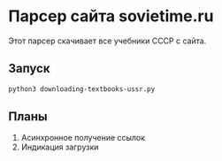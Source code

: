 # Парсер сайта sovietime.ru

Этот парсер скачивает все учебники СССР с сайта.

## Запуск

```sh
python3 downloading-textbooks-ussr.py 
```

## Планы
1. Асинхронное получение ссылок
2. Индикация загрузки